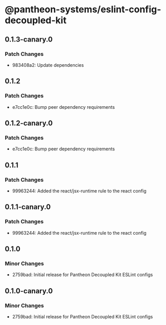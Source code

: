# @pantheon-systems/eslint-config-decoupled-kit

## 0.1.3-canary.0

### Patch Changes

- 983408a2: Update dependencies

## 0.1.2

### Patch Changes

- e7cc1e0c: Bump peer dependency requirements

## 0.1.2-canary.0

### Patch Changes

- e7cc1e0c: Bump peer dependency requirements

## 0.1.1

### Patch Changes

- 99963244: Added the react/jsx-runtime rule to the react config

## 0.1.1-canary.0

### Patch Changes

- 99963244: Added the react/jsx-runtime rule to the react config

## 0.1.0

### Minor Changes

- 2759bad: Initial release for Pantheon Decoupled Kit ESLint configs

## 0.1.0-canary.0

### Minor Changes

- 2759bad: Initial release for Pantheon Decoupled Kit ESLint configs
